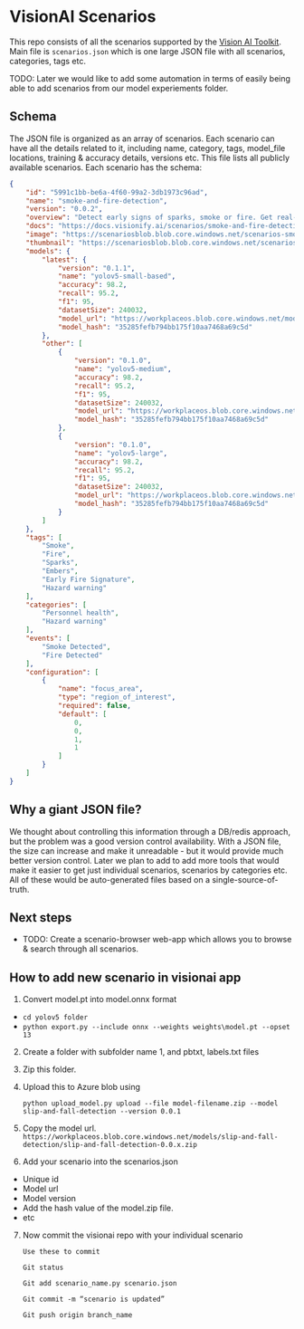 # VisionAI Scenarios

This repo consists of all the scenarios supported by the [Vision AI Toolkit](https://github.com/visionify/visionai). Main file is `scenarios.json` which is one large JSON file with all scenarios, categories, tags etc.

TODO: Later we would like to add some automation in terms of easily being able to add scenarios from our model experiements folder.

## Schema

The JSON file is organized as an array of scenarios. Each scenario can have all the details related to it, including name, category, tags, model_file locations, training & accuracy details, versions etc. This file lists all publicly available scenarios. Each scenario has the schema:

```json
{
    "id": "5991c1bb-be6a-4f60-99a2-3db1973c96ad",
    "name": "smoke-and-fire-detection",
    "version": "0.0.2",
    "overview": "Detect early signs of sparks, smoke or fire. Get real-time events when a smoke, fire, sparks, embers are detected. It is trained with 240032 images, out of which 183453 images were from outdoors environment, and remaining images were indoor environment. There is a good balance between day and night pictures (44-56%)",
    "docs": "https://docs.visionify.ai/scenarios/smoke-and-fire-detection.md",
    "image": "https://scenariosblob.blob.core.windows.net/scenarios-smoke-and-fire-description.jpg",
    "thumbnail": "https://scenariosblob.blob.core.windows.net/scenarios-smoke-and-fire-description-200x200.jpg",
    "models": {
        "latest": {
            "version": "0.1.1",
            "name": "yolov5-small-based",
            "accuracy": 98.2,
            "recall": 95.2,
            "f1": 95,
            "datasetSize": 240032,
            "model_url": "https://workplaceos.blob.core.windows.net/models/smoke-and-fire-detection/smoke-and-fire-detection-0.0.1.zip",
            "model_hash": "35285fefb794bb175f10aa7468a69c5d"
        },
        "other": [
            {
                "version": "0.1.0",
                "name": "yolov5-medium",
                "accuracy": 98.2,
                "recall": 95.2,
                "f1": 95,
                "datasetSize": 240032,
                "model_url": "https://workplaceos.blob.core.windows.net/models/smoke-and-fire-detection/smoke-and-fire-detection-0.0.1.zip",
                "model_hash": "35285fefb794bb175f10aa7468a69c5d"
            },
            {
                "version": "0.1.0",
                "name": "yolov5-large",
                "accuracy": 98.2,
                "recall": 95.2,
                "f1": 95,
                "datasetSize": 240032,
                "model_url": "https://workplaceos.blob.core.windows.net/models/smoke-and-fire-detection/smoke-and-fire-detection-0.0.1.pt",
                "model_hash": "35285fefb794bb175f10aa7468a69c5d"
            }
        ]
    },
    "tags": [
        "Smoke",
        "Fire",
        "Sparks",
        "Embers",
        "Early Fire Signature",
        "Hazard warning"
    ],
    "categories": [
        "Personnel health",
        "Hazard warning"
    ],
    "events": [
        "Smoke Detected",
        "Fire Detected"
    ],
    "configuration": [
        {
            "name": "focus_area",
            "type": "region_of_interest",
            "required": false,
            "default": [
                0,
                0,
                1,
                1
            ]
        }
    ]
}
```


## Why a giant JSON file?

We thought about controlling this information through a DB/redis approach, but the problem was a good version control availability. With a JSON file, the size can increase and make it unreadable - but it would provide much better version control. Later we plan to add to add more tools that would make it easier to get just individual scenarios, scenarios by categories etc. All of these would be auto-generated files based on a single-source-of-truth.

## Next steps

- TODO: Create a scenario-browser web-app which allows you to browse & search through all scenarios.

## How to add new scenario in visionai app

1. Convert model.pt into  model.onnx format
-   ```cd yolov5 folder```
-   ```python export.py --include onnx --weights weights\model.pt --opset 13```
2. Create a folder with subfolder name 1, and pbtxt, labels.txt files
3. Zip this folder.
4. Upload this to Azure blob using

    ```python upload_model.py upload --file model-filename.zip --model slip-and-fall-detection --version 0.0.1```
5. Copy the model url.
```https://workplaceos.blob.core.windows.net/models/slip-and-fall-detection/slip-and-fall-detection-0.0.x.zip```
6. Add your scenario into the scenarios.json
- Unique id
- Model url
- Model version
- Add the hash value of the model.zip file.
- etc
7. Now commit the visionai repo with your individual scenario

    ```Use these to commit```

    ```Git status```

    ```Git add scenario_name.py scenario.json```

    ```Git commit -m “scenario is updated”```

    ```Git push origin branch_name```


